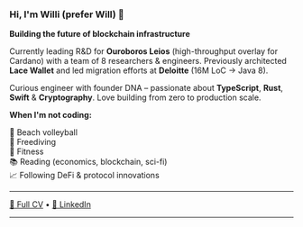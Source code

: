 ### Hi, I'm Willi (prefer Will) 👋

**Building the future of blockchain infrastructure** 

Currently leading R&D for **Ouroboros Leios** (high-throughput overlay for Cardano) with a team of 8 researchers & engineers. Previously architected **Lace Wallet** and led migration efforts at **Deloitte** (16M LoC → Java 8).

Curious engineer with founder DNA – passionate about **TypeScript**, **Rust**, **Swift** & **Cryptography**. Love building from zero to production scale.

**When I'm not coding:**

🏐 Beach volleyball  
🌊 Freediving  
💪 Fitness  
📚 Reading (economics, blockchain, sci-fi)  
📈 Following DeFi & protocol innovations  

---

[📄 Full CV](https://will-break-it.github.io) • [🔗 LinkedIn](https://linkedin.com/in/wwolff)

---